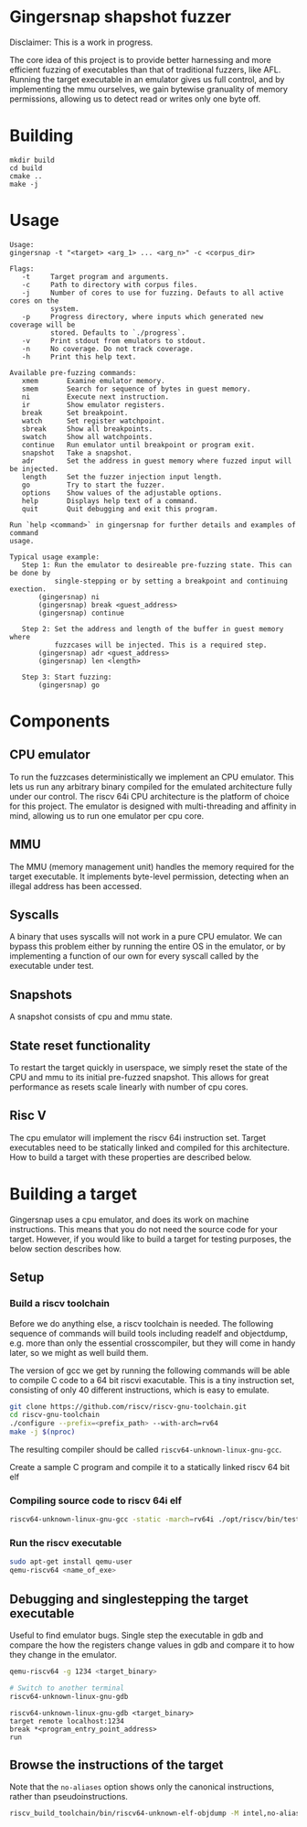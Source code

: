 Gingersnap shapshot fuzzer
==========================

Disclaimer: This is a work in progress.

The core idea of this project is to provide better harnessing and more efficient fuzzing
of executables than that of traditional fuzzers, like AFL. Running the target executable
in an emulator gives us full control, and by implementing the mmu ourselves, we gain
bytewise granuality of memory permissions, allowing us to detect read or writes only
one byte off.

# Building
```
mkdir build
cd build
cmake ..
make -j
```

# Usage
```
Usage:
gingersnap -t "<target> <arg_1> ... <arg_n>" -c <corpus_dir>

Flags:
   -t     Target program and arguments.
   -c     Path to directory with corpus files.
   -j     Number of cores to use for fuzzing. Defauts to all active cores on the
          system.
   -p     Progress directory, where inputs which generated new coverage will be
          stored. Defaults to `./progress`.
   -v     Print stdout from emulators to stdout.
   -n     No coverage. Do not track coverage.
   -h     Print this help text.

Available pre-fuzzing commands:
   xmem       Examine emulator memory.
   smem       Search for sequence of bytes in guest memory.
   ni         Execute next instruction.
   ir         Show emulator registers.
   break      Set breakpoint.
   watch      Set register watchpoint.
   sbreak     Show all breakpoints.
   swatch     Show all watchpoints.
   continue   Run emulator until breakpoint or program exit.
   snapshot   Take a snapshot.
   adr        Set the address in guest memory where fuzzed input will be injected.
   length     Set the fuzzer injection input length.
   go         Try to start the fuzzer.
   options    Show values of the adjustable options.
   help       Displays help text of a command.
   quit       Quit debugging and exit this program.

Run `help <command>` in gingersnap for further details and examples of command
usage.

Typical usage example:
   Step 1: Run the emulator to desireable pre-fuzzing state. This can be done by
           single-stepping or by setting a breakpoint and continuing exection.
       (gingersnap) ni
       (gingersnap) break <guest_address>
       (gingersnap) continue

   Step 2: Set the address and length of the buffer in guest memory where
           fuzzcases will be injected. This is a required step.
       (gingersnap) adr <guest_address>
       (gingersnap) len <length>

   Step 3: Start fuzzing:
       (gingersnap) go
```

# Components

## CPU emulator
To run the fuzzcases deterministically we implement
an CPU emulator. This lets us run any arbitrary binary
compiled for the emulated architecture fully under
our control. The riscv 64i CPU architecture is the
platform of choice for this project. The emulator
is designed with multi-threading and affinity in mind,
allowing us to run one emulator per cpu core.

## MMU
The MMU (memory management unit) handles the memory required for the target executable.
It implements byte-level permission, detecting when an illegal address has been accessed.

## Syscalls
A binary that uses syscalls will not work in a pure CPU emulator.
We can bypass this problem either by running the entire OS in the
emulator, or by implementing a function of our own for every
syscall called by the executable under test.

## Snapshots
A snapshot consists of cpu and mmu state.

## State reset functionality
To restart the target quickly in userspace, we simply reset the state of the
CPU and mmu to its initial pre-fuzzed snapshot. This allows for great
performance as resets scale linearly with number of cpu cores.

## Risc V
The cpu emulator will implement the riscv 64i instruction set. Target
executables need to be statically linked and compiled for this architecture.
How to build a target with these properties are described below.

# Building a target
Gingersnap uses a cpu emulator, and does its work on machine instructions.
This means that you do not need the source code for your target. However,
if you would like to build a target for testing purposes, the below section
describes how.

## Setup

### Build a riscv toolchain
Before we do anything else, a riscv toolchain is needed. The following sequence
of commands will build tools including readelf and objectdump, e.g. more than
only the essential crosscompiler, but they will come in handy later, so we might
as well build them.

The version of gcc we get by running the following commands will be able to
compile C code to a 64 bit riscvi exacutable. This is a tiny instruction set,
consisting of only 40 different instructions, which is easy to emulate.

```bash
git clone https://github.com/riscv/riscv-gnu-toolchain.git
cd riscv-gnu-toolchain
./configure --prefix=<prefix_path> --with-arch=rv64
make -j $(nproc)
```

The resulting compiler should be called `riscv64-unknown-linux-gnu-gcc`.

Create a sample C program and compile it to a statically linked riscv 64
bit elf

### Compiling source code to riscv 64i elf

```bash
riscv64-unknown-linux-gnu-gcc -static -march=rv64i ./opt/riscv/bin/test.c -o <name_of_exe>
```

### Run the riscv executable
```bash
sudo apt-get install qemu-user
qemu-riscv64 <name_of_exe>
```

## Debugging and singlestepping the target executable

Useful to find emulator bugs. Single step the executable in gdb and compare the
how the registers change values in gdb and compare it to how they change in the
emulator.

```bash
qemu-riscv64 -g 1234 <target_binary>

# Switch to another terminal
riscv64-unknown-linux-gnu-gdb
```

```gdb
riscv64-unknown-linux-gnu-gdb <target_binary>
target remote localhost:1234
break *<program_entry_point_address>
run
```

## Browse the instructions of the target
Note that the `no-aliases` option shows only the canonical instructions, rather than
pseudoinstructions.

```bash
riscv_build_toolchain/bin/riscv64-unknown-elf-objdump -M intel,no-aliases -D ./target | less
```
